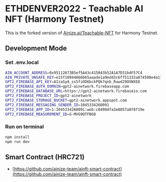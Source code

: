 # ETHDENVER2022 - Teachable AI NFT (Harmony Testnet)

This is the forked version of [Ainize.ai/Teachable-NFT](https://ainize.ai/teachable-nft) for Harmony Testnet.

## Development Mode

### Set .env.local

```bash
AIN_ACCOUNT_ADDRESS=0x95112673B5ef5A43c415043b52A1A7D31b4F57C4
AIN_PRIVATE_UNSAFE_KEY=e15f10944866b65aaade1a9edd3c6ff51332a874500e4a11c3080b6d5425756f
GPT2_FIREBASE_API_KEY=AIzaSyA_ss5fiOD6bckPQk7qnb_Ruwd29OVWXE8
GPT2_FIREBASE_AUTH_DOMAIN=gpt2-ainetwork.firebaseapp.com
GPT2_FIREBASE_DATABASE_URL=https://gpt2-ainetwork.firebaseio.com
GPT2_FIREBASE_PROJECT_ID=gpt2-ainetwork
GPT2_FIREBASE_STORAGE_BUCKET=gpt2-ainetwork.appspot.com
GPT2_FIREBASE_MESSAGING_SENDER_ID=1045334268091
GPT2_FIREBASE_APP_ID=1:1045334268091:web:c0490dfa3e8057a078f19e
GPT2_FIREBASE_MEASUREMENT_ID=G-MVG9QTFBG8
```

### Run on terminal

```bash
npm install
npm run dev
```

## Smart Contract (HRC721)

- [https://github.com/ainize-team/ainft-smart-contract](https://github.com/ainize-team/ainft-smart-contract)
